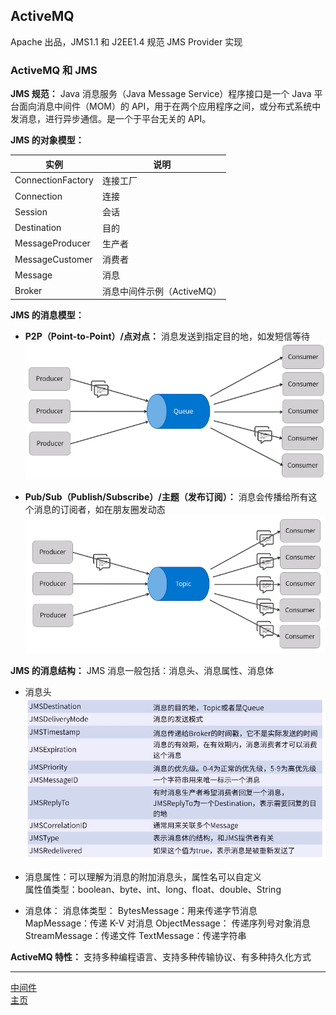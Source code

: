 ## ActiveMQ

Apache 出品，JMS1.1 和 J2EE1.4 规范 JMS Provider 实现

### ActiveMQ 和 JMS

**JMS 规范：** Java 消息服务（Java Message Service）程序接口是一个 Java 平台面向消息中间件（MOM）的 API，用于在两个应用程序之间，或分布式系统中发消息，进行异步通信。是一个于平台无关的 API。

**JMS 的对象模型：**

| 实例              | 说明                       |
| ----------------- | -------------------------- |
| ConnectionFactory | 连接工厂                   |
| Connection        | 连接                       |
| Session           | 会话                       |
| Destination       | 目的                       |
| MessageProducer   | 生产者                     |
| MessageCustomer   | 消费者                     |
| Message           | 消息                       |
| Broker            | 消息中间件示例（ActiveMQ） |

**JMS 的消息模型：**

-   **P2P（Point-to-Point）/点对点：** 消息发送到指定目的地，如发短信等待
    ![jmsp2p](res/jmsp2p.png)

-   **Pub/Sub（Publish/Subscribe）/主题（发布订阅）：** 消息会传播给所有这个消息的订阅者，如在朋友圈发动态
    ![jmspubsub](res/jmspubsub.png)

**JMS 的消息结构：**
JMS 消息一般包括：消息头、消息属性、消息体

-   消息头
    ![jms消息头](res/jms消息头.png)

-   消息属性：可以理解为消息的附加消息头，属性名可以自定义  
     属性值类型：boolean、byte、int、long、float、double、String

-   消息体：
    消息体类型：
    BytesMessage：用来传递字节消息  
    MapMessage：传递 K-V 对消息
    ObjectMessage： 传递序列号对象消息
    StreamMessage：传递文件
    TextMessage：传递字符串

**ActiveMQ 特性：** 支持多种编程语言、支持多种传输协议、有多种持久化方式

---

[中间件](../README.md)  
[主页](../../../../../)
